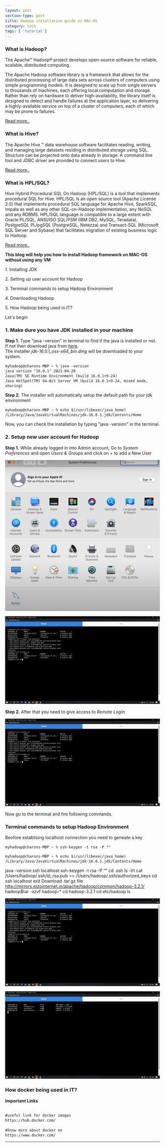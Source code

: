 ```yaml
---
layout: post
section-type: post
title: Hadoop installation guide on MAC-OS
category: tech
tags: [ 'tutorial']
---
```


### What is Hadoop?

The Apache™ Hadoop® project develops open-source software for reliable, scalable, distributed computing.

The Apache Hadoop software library is a framework that allows for the distributed processing of large data sets across clusters of computers using simple programming models. It is designed to scale up from single servers to thousands of machines, each offering local computation and storage. Rather than rely on hardware to deliver high-availability, the library itself is designed to detect and handle failures at the application layer, so delivering a highly-available service on top of a cluster of computers, each of which may be prone to failures.

[Read more..](https://hadoop.apache.org/)

### What is Hive?

The Apache Hive ™ data warehouse software facilitates reading, writing, and managing large datasets residing in distributed storage using SQL. Structure can be projected onto data already in storage. A command line tool and JDBC driver are provided to connect users to Hive.

[Read more..](https://hive.apache.org/)

### What is HPL/SQL?

Hive Hybrid Procedural SQL On Hadoop (HPL/SQL) is a tool that implements procedural SQL for Hive. HPL/SQL is an open source tool (Apache License 2.0) that implements procedural SQL language for Apache Hive, SparkSQL, Impala as well as any other SQL-on-Hadoop implementation, any NoSQL and any RDBMS. HPL/SQL language is compatible to a large extent with Oracle PL/SQL, ANSI/ISO SQL/PSM (IBM DB2, MySQL, Teradata), PostgreSQL PL/pgSQL (PostgreSQL, Netezza) and Transact-SQL (Microsoft SQL Server and Sybase) that facilitates migration of existing business logic to Hadoop.

[Read more..](https://cwiki.apache.org/confluence/pages/viewpage.action?pageId=59690156)


**This blog will help you how to install Hadoop framework on MAC-OS without using any VM**

<p style='text-align: left;'> 1. Installing JDK </p>
<p style='text-align: left;'> 2. Setting up user account for Hadoop </p>
<p style='text-align: left;'> 3. Terminal commands to setup Hadoop Environment </p>
<p style='text-align: left;'> 4. Downloading Hadoop  </p>
<p style='text-align: left;'> 5. How Hadoop being used in IT? </p>

Let's begin

### 1. Make dure you have JDK installed in your machine

**Step 1.** Type "java -version" in terminal to find if the java is installed or not. If not then download java from [here](https://www.oracle.com/java/technologies/javase-downloads.html).  
The installer *jdk-16.0.1_osx-x64_bin.dmg* will be downloaded to your system.

```console
myhadoop@charons-MBP ~ % java -version
java version "16.0.1" 2021-04-20
Java(TM) SE Runtime Environment (build 16.0.1+9-24)
Java HotSpot(TM) 64-Bit Server VM (build 16.0.1+9-24, mixed mode, sharing)
```

**Step 2.** The installer will automatically setup the default path for your jdk environment

```console
myhadoop@charons-MBP ~ % echo $(/usr/libexec/java_home)
/Library/Java/JavaVirtualMachines/jdk-16.0.1.jdk/Contents/Home
```
Now, you can check the installation by typing "java -version" in the terminal.

### 2. Setup new user account for Hadoop

**Step 1.** While already logged in into Admin account, Go to *System Preferences* and open *Users & Groups* and click on *+* to add a New User

![PS!](/img/h1.png)

![PS!](/img/linode22_dh.png)

**Step 2.** After that you need to give access to *Remote LogIn* 

![PS!](/img/linode22_dh.png)

Now go to the terminal and fire following commands.

### Terminal commands to setup Hadoop Environment

Beofore establising localhost connection you need to geneate a key
```console
myhadoop@charons-MBP ~ % ssh-keygen -t rsa -P ""
```

```console
myhadoop@charons-MBP ~ % echo $(/usr/libexec/java_home)
/Library/Java/JavaVirtualMachines/jdk-16.0.1.jdk/Contents/Home
```


java -version
ssh localhost
ssh-keygen -t rsa -P “”
cd .ssh
ls -lrt
cat /Users/hadoop/.ssh/id_rsa.pub >> /Users/hadoop/.ssh/authorized_keys
cd
ssh localhost
exit
Download .tar.gz file http://mirrors.estointernet.in/apache/hadoop/common/hadoop-3.2.1/
hadoop$tar -xzvf hadoop-*
cd hadoop-3.2.1
cd etc/hadoop
ls



![PS!](/img/linode22_dh.png)

![PS!](/img/linode23_docker_stats.png)



### How docker being used in IT?

**Important Links**

<pre><code data-trim class="yaml">
#useful link for docker images
https://hub.docker.com/

#know more about docker on
https://www.docker.com/
</code></pre>

---
